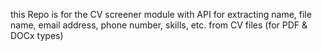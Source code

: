 this Repo is for the CV screener module with API for extracting name, file name, email address, phone number, skills, etc. from CV files (for PDF & DOCx types)
